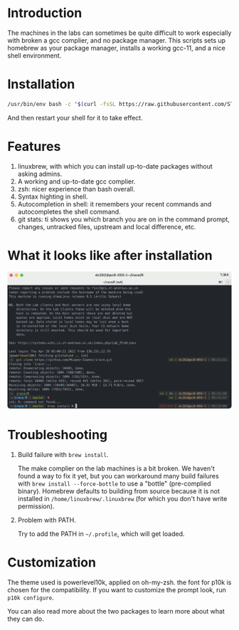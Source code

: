 # Introduction
The machines in the labs can sometimes be quite difficult to work especially with broken a gcc complier, and no package manager. This scripts sets up homebrew as your package manager, installs a working gcc-11, and a nice shell environment. 

# Installation
```bash
/usr/bin/env bash -c "$(curl -fsSL https://raw.githubusercontent.com/STAOJ/sta-setup/master/setup.sh)"
```

And then restart your shell for it to take effect.

# Features
1. linuxbrew, with which you can install up-to-date packages without asking admins.
2. A working and up-to-date gcc complier.
3. zsh: nicer experience than bash overall.
4. Syntax highting in shell.
5. Autocompletion in shell: it remembers your recent commands and autocompletes the shell command.
6. git stats: ti shows you which branch you are on in the command prompt, changes, untracked files, upstream and local difference, etc. 

# What it looks like after installation
![Screenshot](./screenshot.png)

# Troubleshooting
1. Build failure with `brew install`.

    The make complier on the lab machines is a bit broken. We haven't found a way to fix it yet, but you can workaround many build failures with `brew install --force-bottle` to use a "bottle" (pre-complied binary). Homebrew defaults to building from source because it is not installed in `/home/linuxbrew/.linuxbrew` (for which you don't have write permission). 

2. Problem with PATH.

    Try to add the PATH in `~/.profile`, which will get loaded.

# Customization
The theme used is powerlevel10k, applied on oh-my-zsh. the font for p10k is chosen for the compatibility. If you want to customize the prompt look, run `p10k configure`. 

You can also read more about the two packages to learn more about what they can do. 
